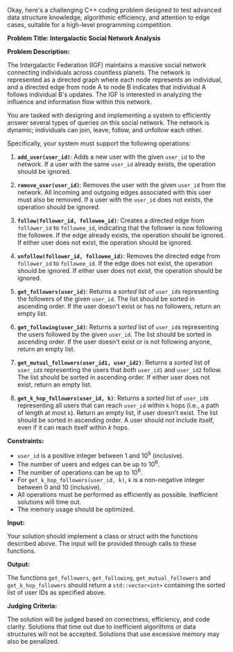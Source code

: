 Okay, here's a challenging C++ coding problem designed to test advanced data structure knowledge, algorithmic efficiency, and attention to edge cases, suitable for a high-level programming competition.

**Problem Title: Intergalactic Social Network Analysis**

**Problem Description:**

The Intergalactic Federation (IGF) maintains a massive social network connecting individuals across countless planets. The network is represented as a directed graph where each node represents an individual, and a directed edge from node A to node B indicates that individual A follows individual B's updates.  The IGF is interested in analyzing the influence and information flow within this network.

You are tasked with designing and implementing a system to efficiently answer several types of queries on this social network.  The network is dynamic; individuals can join, leave, follow, and unfollow each other.

Specifically, your system must support the following operations:

1.  **`add_user(user_id)`**: Adds a new user with the given `user_id` to the network.  If a user with the same `user_id` already exists, the operation should be ignored.

2.  **`remove_user(user_id)`**: Removes the user with the given `user_id` from the network.  All incoming and outgoing edges associated with this user must also be removed. If a user with the `user_id` does not exists, the operation should be ignored.

3.  **`follow(follower_id, followee_id)`**: Creates a directed edge from `follower_id` to `followee_id`, indicating that the follower is now following the followee. If the edge already exists, the operation should be ignored.  If either user does not exist, the operation should be ignored.

4.  **`unfollow(follower_id, followee_id)`**: Removes the directed edge from `follower_id` to `followee_id`. If the edge does not exist, the operation should be ignored. If either user does not exist, the operation should be ignored.

5.  **`get_followers(user_id)`**: Returns a *sorted* list of `user_id`s representing the followers of the given `user_id`.  The list should be sorted in ascending order. If the user doesn't exist or has no followers, return an empty list.

6.  **`get_following(user_id)`**: Returns a *sorted* list of `user_id`s representing the users followed by the given `user_id`. The list should be sorted in ascending order. If the user doesn't exist or is not following anyone, return an empty list.

7.  **`get_mutual_followers(user_id1, user_id2)`**:  Returns a *sorted* list of `user_id`s representing the users that *both* `user_id1` and `user_id2` follow. The list should be sorted in ascending order. If either user does not exist, return an empty list.

8.  **`get_k_hop_followers(user_id, k)`**: Returns a *sorted* list of `user_id`s representing all users that can reach `user_id` within `k` hops (i.e., a path of length at most `k`). Return an empty list, if user doesn't exist.  The list should be sorted in ascending order. A user should not include itself, even if it can reach itself within *k* hops.

**Constraints:**

*   `user_id` is a positive integer between 1 and 10<sup>9</sup> (inclusive).
*   The number of users and edges can be up to 10<sup>6</sup>.
*   The number of operations can be up to 10<sup>6</sup>.
*   For `get_k_hop_followers(user_id, k)`, `k` is a non-negative integer between 0 and 10 (inclusive).
*   All operations must be performed as efficiently as possible.  Inefficient solutions will time out.
*   The memory usage should be optimized.

**Input:**

Your solution should implement a class or struct with the functions described above. The input will be provided through calls to these functions.

**Output:**

The functions `get_followers`, `get_following`, `get_mutual_followers` and `get_k_hop_followers` should return a `std::vector<int>` containing the sorted list of user IDs as specified above.

**Judging Criteria:**

The solution will be judged based on correctness, efficiency, and code clarity. Solutions that time out due to inefficient algorithms or data structures will not be accepted. Solutions that use excessive memory may also be penalized.
